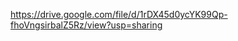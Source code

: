 [https://drive.google.com/file/d/1rDX45d0ycYK99Qp-fhoVngsirbalZ5Rz/view?usp=sharing
](https://aidata.nchu.edu.tw/smarter/nchu/aimodelset/smarter_smds_cnnppm_1_cnnp_203204_cnnp_cnnppm)
